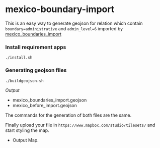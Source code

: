 # mexico-boundary-import

This is an easy way to generate geojson for relation which contain `boundary=administrative` and `admin_level=6` imported by [mexico_boundaries_import](http://www.openstreetmap.org/user/mexico_boundaries_import)

### Install requirement apps

```
./install.sh

```

### Generating geojson files

```
./buildgeojson.sh

```

*Output*

- mexico_boundaries_import.geojson 
- mexico_before_import.geojson

The commands for the generation of both files are the same.

Finally upload your file in `https://www.mapbox.com/studio/tilesets/` and start styling the map. 

- Output Map.
